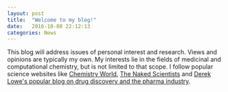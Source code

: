 ```yaml
---
layout: post
title:  "Welcome to my blog!"
date:   2016-10-08 22:12:13
categories: News
---
```


This blog will address issues of personal interest and research. Views and opinions are typically my own. 
My interests lie in the fields of medicinal and computational chemistry, but is not limited to that scope. 
I follow popular science websites like <a href="https://www.chemistryworld.com/" target="_blank">Chemistry World</a>, 
<a href="https://www.thenakedscientists.com/" target="_blank">The Naked Scientists</a> and 
<a href="http://blogs.sciencemag.org/pipeline/" target="_blank">Derek Lowe's popular blog on drug discovery and the 
pharma industry</a>.
